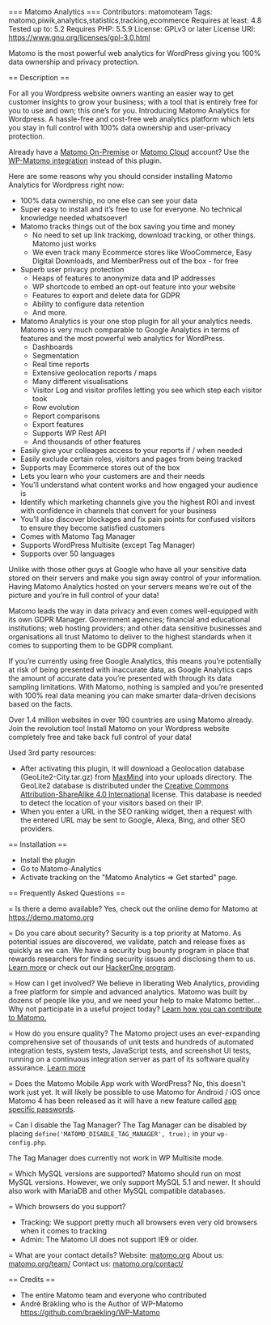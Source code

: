 === Matomo Analytics ===
Contributors: matomoteam
Tags: matomo,piwik,analytics,statistics,tracking,ecommerce
Requires at least: 4.8
Tested up to: 5.2
Requires PHP: 5.5.9
License: GPLv3 or later
License URI: https://www.gnu.org/licenses/gpl-3.0.html

Matomo is the most powerful web analytics for WordPress giving you 100% data ownership and privacy protection.

== Description ==

For all you Wordpress website owners wanting an easier way to get customer insights to grow your business; with a tool that is entirely free for you to use and own; this one’s for you.
Introducing Matomo Analytics for Wordpress. A hassle-free and cost-free web analytics platform which lets you stay in full control with 100% data ownership and user-privacy protection.

Already have a [Matomo On-Premise](https://matomo.org/matomo-on-premise/) or [Matomo Cloud](https://matomo.org/pricing/) account? Use the [WP-Matomo integration](https://wordpress.org/plugins/wp-piwik/) instead of this plugin.

Here are some reasons why you should consider installing Matomo Analytics for Wordpress right now:

* 100% data ownership, no one else can see your data
* Super easy to install and it’s free to use for everyone. No technical knowledge needed whatsoever!
* Matomo tracks things out of the box saving you time and money
  * No need to set up link tracking, download tracking, or other things. Matomo just works
  * We even track many Ecommerce stores like WooCommerce, Easy Digital Downloads, and MemberPress out of the box - for free
* Superb user privacy protection
  * Heaps of features to anonymize data and IP addresses
  * WP shortcode to embed an opt-out feature into your website
  * Features to export and delete data for GDPR
  * Ability to configure data retention
  * And more.
* Matomo Analytics is your one stop plugin for all your analytics needs. Matomo is very much comparable to Google Analytics in terms of features and the most powerful web analytics for WordPress.
  * Dashboards
  * Segmentation
  * Real time reports
  * Extensive geolocation reports / maps
  * Many different visualisations
  * Visitor Log and visitor profiles letting you see which step each visitor took
  * Row evolution
  * Report comparisons
  * Export features
  * Supports WP Rest API
  * And thousands of other features
* Easily give your colleages access to your reports if / when needed
* Easily exclude certain roles, visitors and pages from being tracked
* Supports may Ecommerce stores out of the box
* Lets you learn who your customers are and their needs
* You’ll understand what content works and how engaged your audience is
* Identify which marketing channels give you the highest ROI and invest with confidence in channels that convert for your business
* You’ll also discover blockages and fix pain points for confused visitors to ensure they become satisfied customers
* Comes with Matomo Tag Manager
* Supports WordPress Multisite (except Tag Manager)
* Supports over 50 languages

Unlike with those other guys at Google who have all your sensitive data stored on their servers and make you sign away control of your information. Having Matomo Analytics hosted on your servers means we’re out of the picture and you’re in full control of your data!

Matomo leads the way in data privacy and even comes well-equipped with its own GDPR Manager. Government agencies; financial and educational institutions; web hosting providers; and other data sensitive businesses and organisations all trust Matomo to deliver to the highest standards when it comes to supporting them to be GDPR compliant.

If you’re currently using free Google Analytics, this means you’re potentially at risk of being presented with inaccurate data, as Google Analytics caps the amount of accurate data you’re presented with through its data sampling limitations. With Matomo, nothing is sampled and you’re presented with 100% real data meaning you can make smarter data-driven decisions based on the facts.

Over 1.4 million websites in over 190 countries are using Matomo already. Join the revolution too! Install Matomo on your Wordpress website completely free and take back full control of your data!

Used 3rd party resources:

* After activating this plugin, it will download a Geolocation database (GeoLite2-City.tar.gz) from [MaxMind](https://dev.maxmind.com/geoip/geoip2/geolite2/) into your uploads directory. The GeoLite2 database is distributed under the [Creative Commons Attribution-ShareAlike 4.0 International](https://creativecommons.org/licenses/by-sa/4.0/) license. This database is needed to detect the location of your visitors based on their IP.
* When you enter a URL in the SEO ranking widget, then a request with the entered URL may be sent to Google, Alexa, Bing, and other SEO providers.

== Installation ==
* Install the plugin
* Go to Matomo-Analytics
* Activate tracking on the "Matomo Analytics => Get started" page.

== Frequently Asked Questions ==

= Is there a demo available?
Yes, check out the online demo for Matomo at https://demo.matomo.org

= Do you care about security?
Security is a top priority at Matomo. As potential issues are discovered, we validate, patch and release fixes as quickly as we can. We have a security bug bounty program in place that rewards researchers for finding security issues and disclosing them to us.
[Learn more](https://matomo.org/security/) or check out our [HackerOne program](https://hackerone.com/matomo).

= How can I get involved?
We believe in liberating Web Analytics, providing a free platform for simple and advanced analytics. Matomo was built by dozens of people like you,
and we need your help to make Matomo better… Why not participate in a useful project today? [Learn how you can contribute to Matomo.](https://matomo.org/get-involved)

= How do you ensure quality?
The Matomo project uses an ever-expanding comprehensive set of thousands of unit tests and hundreds of automated integration tests, system tests, JavaScript tests, and screenshot UI tests, running on a continuous integration server as part of its software quality assurance. [Learn more](https://developer.matomo.org/guides/tests)

= Does the Matomo Mobile App work with WordPress?
No, this doesn't work just yet. It will likely be possible to use Matomo for Android / iOS once Matomo 4 has been released
as it will have a new feature called [app specific passwords](https://github.com/matomo-org/matomo/issues/6559).

= Can I disable the Tag Manager?
The Tag Manager can be disabled by placing `define('MATOMO_DISABLE_TAG_MANAGER', true);` in your `wp-config.php`.

The Tag Manager does currently not work in WP Multisite mode.

= Which MySQL versions are supported?
Matomo should run on most MySQL versions. However, we only support MySQL 5.1 and newer. It should also work with MariaDB and other MySQL compatible databases.

= Which browsers do you support?
* Tracking: We support pretty much all browsers even very old browsers when it comes to tracking
* Admin: The Matomo UI does not support IE9 or older.

= What are your contact details?
Website: [matomo.org](https://matomo.org)
About us: [matomo.org/team/](https://matomo.org/team/)
Contact us: [matomo.org/contact/](https://matomo.org/contact/)

== Credits ==

* The entire Matomo team and everyone who contributed
* Andr&eacute; Br&auml;kling who is the Author of WP-Matomo https://github.com/braekling/WP-Matomo
